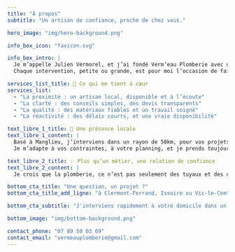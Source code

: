 ```yaml
---
title: "À propos"
subtitle: "Un artisan de confiance, proche de chez vous."

hero_image: "img/hero-background.png"

info_box_icon: "favicon.svg"

info_box_intro: |
  Je m’appelle Julien Vermorel, et j’ai fondé Verm’eau Plomberie avec une idée simple : proposer un service honnête, soigné et accessible, pour répondre aux besoins réels des habitants du Puy-de-Dôme.
  Chaque intervention, petite ou grande, est pour moi l’occasion de faire un travail bien fait, avec attention et respect.

services_list_title: 🤝 Ce qui me tient à cœur
services_list:
  - "La proximité : un artisan local, disponible et à l’écoute"
  - "La clarté : des conseils simples, des devis transparents"
  - "La qualité : des matériaux fiables et un travail soigné"
  - "La réactivité : des délais courts, et une vraie disponibilité"

text_libre_1_title: 📍 Une présence locale
text_libre_1_content: |
  Basé à Manglieu, j’interviens dans un rayon de 50km, pour vos projets d’installation, de rénovation ou de dépannage.
  Je m’adapte à vos contraintes, à votre planning, et je prends toujours le temps de bien comprendre vos attentes.

text_libre_2_title: ✨ Plus qu’un métier, une relation de confiance
text_libre_2_content: |
  Je crois que la plomberie, ce n’est pas seulement des tuyaux et des outils. C’est aussi du lien humain, de la confiance, et la satisfaction de rendre service avec simplicité.

bottom_cta_title: "Une question, un projet ?"
bottom_cta_title_add_ligne: "à Clermont-Ferrand, Issoire ou Vic-le-Comte"

bottom_cta_subtitle: "J'interviens rapidement à votre domicile dans un rayon de 50 km."

bottom_image: "img/bottom-background.png"

contact_phone: "07 89 50 03 69"
contact_email: "vermeauplomberie@gmail.com"
---
```

